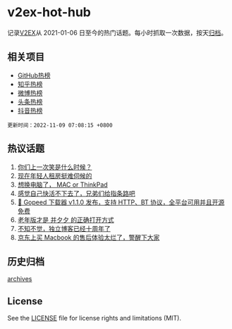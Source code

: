 # v2ex-hot-hub

 记录[V2EX](https://www.v2ex.com/)从 2021-01-06 日至今的热门话题。每小时抓取一次数据，按天[归档](archives)。
 
 ## 相关项目

- [GitHub热榜](https://github.com/lonnyzhang423/github-hot-hub)
- [知乎热榜](https://github.com/lonnyzhang423/zhihu-hot-hub)
- [微博热榜](https://github.com/lonnyzhang423/weibo-hot-hub)
- [头条热榜](https://github.com/lonnyzhang423/toutiao-hot-hub)
- [抖音热榜](https://github.com/lonnyzhang423/douyin-hot-hub)


 `更新时间：2022-11-09 07:08:15 +0800`

## 热议话题

1. [你们上一次笑是什么时候？](https://www.v2ex.com/t/893544)
1. [现在年轻人租房挺难伺候的](https://www.v2ex.com/t/893543)
1. [想换电脑了， MAC or ThinkPad](https://www.v2ex.com/t/893577)
1. [感觉自己快活不下去了，兄弟们给指条路吧](https://www.v2ex.com/t/893514)
1. [🎉 Gopeed 下载器 v1.1.0 发布，支持 HTTP、BT 协议，全平台可用并且开源免费](https://www.v2ex.com/t/893505)
1. [老年版才是 并夕夕 的正确打开方式](https://www.v2ex.com/t/893484)
1. [不知不觉，独立博客已经十周年了](https://www.v2ex.com/t/893488)
1. [京东上买 Macbook 的售后体验太烂了，警醒下大家](https://www.v2ex.com/t/893521)

## 历史归档

[archives](archives)

## License

See the [LICENSE](LICENSE) file for license rights and limitations (MIT).
